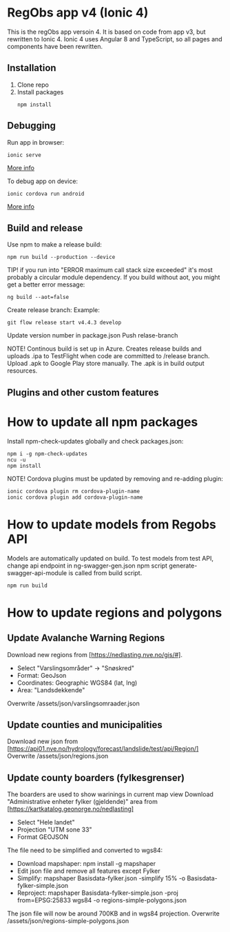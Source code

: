 # RegObs app v4 (Ionic 4)
This is the regObs app versoin 4. It is based on code from app v3, but rewritten to Ionic 4.
Ionic 4 uses Angular 8 and TypeScript, so all pages and components have been rewritten.

## Installation
1. Clone repo
2. Install packages
   ```
   npm install
   ```

## Debugging
Run app in browser:
```
ionic serve
```
[More info](https://ionicframework.com/docs/building/running)

To debug app on device:
```
ionic cordova run android
```
[More info](https://ionicframework.com/docs/building/android)

## Build and release
Use npm to make a release build:

```
npm run build --production --device
```

TIP! if you run into "ERROR maximum call stack size exceeded" it's most probably a circular module dependency.
If you build without aot, you might get a better error message:
```
ng build --aot=false
```

Create release branch:
Example: 
```
git flow release start v4.4.3 develop
```
Update version number in package.json
Push relase-branch

NOTE! Continous build is set up in Azure.
Creates release builds and uploads .ipa to TestFlight when code are committed to /release branch.
Upload .apk to Google Play store manually. The .apk is in build output resources.

## Plugins and other custom features

# How to update all npm packages

Install npm-check-updates globally and check packages.json:
```
npm i -g npm-check-updates
ncu -u
npm install
```

NOTE! Cordova plugins must be updated by removing and re-adding plugin:
```
ionic cordova plugin rm cordova-plugin-name
ionic cordova plugin add cordova-plugin-name
```

# How to update models from Regobs API
Models are automatically updated on build.
To test models from test API, change api endpoint in ng-swagger-gen.json
npm script generate-swagger-api-module is called from build script.
```
npm run build
```

# How to update regions and polygons

## Update Avalanche Warning Regions
Download new regions from [https://nedlasting.nve.no/gis/#].
- Select "Varslingsområder" -> "Snøskred"
- Format: GeoJson
- Coordinates: Geographic WGS84 (lat, lng)
- Area: "Landsdekkende"

Overwrite /assets/json/varslingsomraader.json

## Update counties and municipalities
Download new json from [https://api01.nve.no/hydrology/forecast/landslide/test/api/Region/]
Overwrite /assets/json/regions.json

## Update county boarders (fylkesgrenser)
The boarders are used to show warinings in current map view
Download "Administrative enheter fylker (gjeldende)" area from [https://kartkatalog.geonorge.no/nedlasting]
- Select "Hele landet"
- Projection "UTM sone 33"
- Format GEOJSON

The file need to be simplified and converted to wgs84:
- Download mapshaper: npm install -g mapshaper
- Edit json file and remove all features except Fylker
- Simplify: mapshaper Basisdata-fylker.json -simplify 15% -o Basisdata-fylker-simple.json
- Reproject: mapshaper Basisdata-fylker-simple.json -proj from=EPSG:25833 wgs84 -o regions-simple-polygons.json

The json file will now be around 700KB and in wgs84 projection.
Overwrite /assets/json/regions-simple-polygons.json
